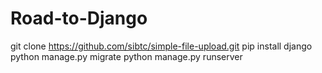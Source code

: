 # Road-to-Django
git clone https://github.com/sibtc/simple-file-upload.git
pip install django
python manage.py migrate
python manage.py runserver
